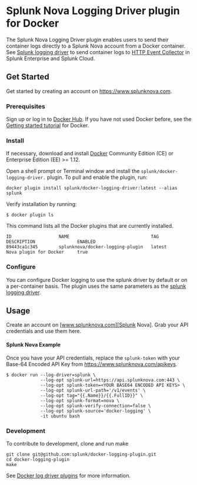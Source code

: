 # Splunk Nova Logging Driver plugin for Docker

The Splunk Nova Logging Driver plugin enables users to send their container logs directly to a Splunk Nova account from a Docker container. See [Splunk logging driver] to send container logs to
[HTTP Event Collector](http://dev.splunk.com/view/event-collector/SP-CAAAE6M) in Splunk Enterprise and Splunk Cloud.

## Get Started

Get started by creating an account on https://www.splunknova.com.

### Prerequisites

Sign up or log in to [Docker Hub]. If you have not used Docker before, see the [Getting started tutorial](https://docs.docker.com/mac/started) for Docker.

### Install

If necessary, download and install [Docker][docker] Community Edition (CE) or Enterprise Edition (EE) >= 1.12.

Open a shell prompt or Terminal window and install the `splunk/docker-logging-driver.` plugin. To pull and enable the plugin, run:

```
docker plugin install splunk/docker-logging-driver:latest --alias splunk
```

Verify installation by running:

```
$ docker plugin ls
```
This command lists all the Docker plugins that are currently installed.

```
ID                  NAME                               TAG                 DESCRIPTION                ENABLED
89443ca1c345        splunknova/docker-logging-plugin   latest              Nova plugin for Docker     true
```

### Configure

You can configure Docker logging to use the splunk driver by default or on a per-container basis. The plugin uses the same parameters as the [splunk logging driver](https://docs.docker.com/engine/admin/logging/splunk/).

## Usage

Create an account on [www.splunknova.com][Splunk Nova]. Grab your API credentials and use them here.

#### Splunk Nova Example

Once you have your API credentials, replace the `splunk-token` with your Base-64 Encoded API Key from https://www.splunknova.com/apikeys.

```
$ docker run --log-driver=splunk \
             --log-opt splunk-url=https://api.splunknova.com:443 \
             --log-opt splunk-token=<YOUR BASE64 ENCODED API KEYS> \
             --log-opt splunk-url-path='/v1/events' \
             --log-opt tag="{{.Name}}/{{.FullID}}" \
             --log-opt splunk-format=nova \
             --log-opt splunk-verify-connection=false \
             --log-opt splunk-source='docker-logging' \
             -it ubuntu bash
```

### Development

To contribute to development, clone and run make

```
git clone git@github.com:splunk/docker-logging-plugin.git
cd docker-logging-plugin
make
```

See [Docker log driver plugins](https://docs.docker.com/engine/extend/plugins_logging/) for more information.

[docker]: https://www.docker.com/get-docker
[Docker Hub]: https://hub.docker.com
[HTTP Event Collector]: http://dev.splunk.com/view/event-collector/SP-CAAAE6M
[Splunk logging driver]: https://docs.docker.com/engine/admin/logging/splunk/
[Splunk Nova]: https://splunknova.com
